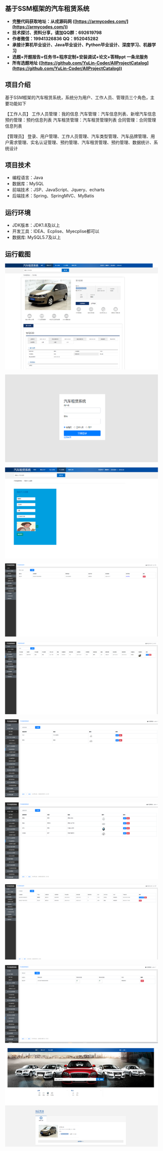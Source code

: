 ## 基于SSM框架的汽车租赁系统

- <b>完整代码获取地址：从戎源码网 ([https://armycodes.com/](https://armycodes.com/))</b>
- <b>技术探讨、资料分享，请加QQ群：692619798</b> 
- <b>作者微信：19941326836  QQ：952045282</b> 
- <b>承接计算机毕业设计、Java毕业设计、Python毕业设计、深度学习、机器学习</b>
- <b>选题+开题报告+任务书+程序定制+安装调试+论文+答辩ppt 一条龙服务</b>
- <b>所有选题地址 ([https://github.com/YuLin-Coder/AllProjectCatalog](https://github.com/YuLin-Coder/AllProjectCatalog)) </b>

## 项目介绍
基于SSM框架的汽车租赁系统，系统分为用户、工作人员、管理员三个角色，主要功能如下

【工作人员】
工作人员管理：我的信息
汽车管理：汽车信息列表、新增汽车信息
预约管理：预约信息列表
汽车租赁管理：汽车租赁管理列表
合同管理：合同管理信息列表

【管理员】
登录、用户管理、工作人员管理、汽车类型管理、汽车品牌管理、用户需求管理、实名认证管理、预约管理、汽车租赁管理、预约管理、数据统计、系统设计

## 项目技术
- 编程语言：Java
- 数据库：MySQL
- 前端技术：JSP、JavaScript、Jquery、echarts
- 后端技术：Spring、SpringMVC、MyBatis

## 运行环境
- JDK版本：JDK1.8及以上
- 开发工具：IDEA、Ecplise、Myecplise都可以
- 数据库: MySQL5.7及以上

## 运行截图
![](screenshot/1.png)

![](screenshot/2.png)

![](screenshot/3.png)

![](screenshot/4.png)

![](screenshot/5.png)

![](screenshot/6.png)

![](screenshot/7.png)

![](screenshot/8.png)

![](screenshot/9.png)

![](screenshot/10.png)

